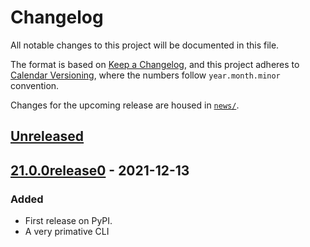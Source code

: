 # Changelog
All notable changes to this project will be documented in this file.

The format is based on [Keep a Changelog](https://keepachangelog.com/en/1.0.0/),
and this project adheres to [Calendar Versioning](https://calver.org/), where the numbers follow `year.month.minor` convention.

Changes for the upcoming release are housed in
[`news/`](https://github.com/kipyin/pokemaster2/tree/develop/news).


## [Unreleased]

## [21.0.0release0] - 2021-12-13
### Added
- First release on PyPI.
- A very primative CLI

[Unreleased]: https://github.com/kipyin/pokemaster2/compare/v21.0.0release0...HEAD
[21.0.0release0]: https://github.com/kipyin/pokemaster2/compare/releases/tag/v21.0.0release0

<!-- TOWNCRIER -->
